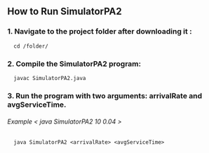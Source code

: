 
## How to Run SimulatorPA2

### 1. Navigate to the project folder after downloading it :

   ```shell
     cd /folder/
   ```

### 2. Compile the SimulatorPA2 program:
   ```shell
     javac SimulatorPA2.java
   ```

### 3. Run the program with two arguments: arrivalRate and avgServiceTime. 
###### Example < java SimulatorPA2 10 0.04 > 

   ```shell
     java SimulatorPA2 <arrivalRate> <avgServiceTime>
   ```
